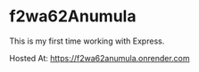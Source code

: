 # f2wa62Anumula

This is my first time working with Express.

Hosted At: https://f2wa62anumula.onrender.com